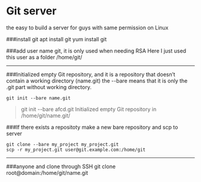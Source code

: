 Git server
===

the easy to build a server for guys with same permission
on Linux

###install git
	apt install git
	yum install git

###add user name git, it is only used when needing RSA
Here I just used this user as a folder
/home/git/

---

###Initialized empty Git repository, and it is a repository that doesn’t contain a working directory (name.git)
the --bare means that it is only the .git part without working directory.

	git init --bare name.git

>git init --bare afcd.git
 Initialized empty Git repository in /home/git/name.git/


###If there exists a repositoty
make a new bare repository and scp to server

	git clone --bare my_project my_project.git
	scp -r my_project.git user@git.example.com:/home/git


---

###anyone and clone through SSH
	git clone root@domain:/home/git/name.git



